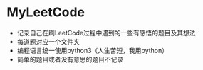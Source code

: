 # MyLeetCode
* 记录自己在刷LeetCode过程中遇到的一些有感悟的题目及其想法
* 每道题对应一个文件夹
* 编程语言统一使用python3（人生苦短，我用python）
* 简单的题目或者没有意思的题目不记录
